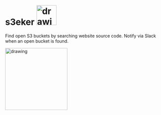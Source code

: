 # s3eker <img src="icon.png" alt="drawing" width="64"/>
Find open S3 buckets by searching website source code. Notify via Slack when an open bucket is found.

<img src="notif.png" alt="drawing" width="200"/>

